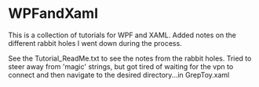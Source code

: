 # WPFandXaml
This is a collection of tutorials for WPF and XAML.  Added notes on the different rabbit holes I went down during the process.

See the Tutorial_ReadMe.txt to see the notes from the rabbit holes.  Tried to steer away from 'magic' strings, but got tired of waiting for the vpn to connect and then navigate to the desired directory...in GrepToy.xaml

